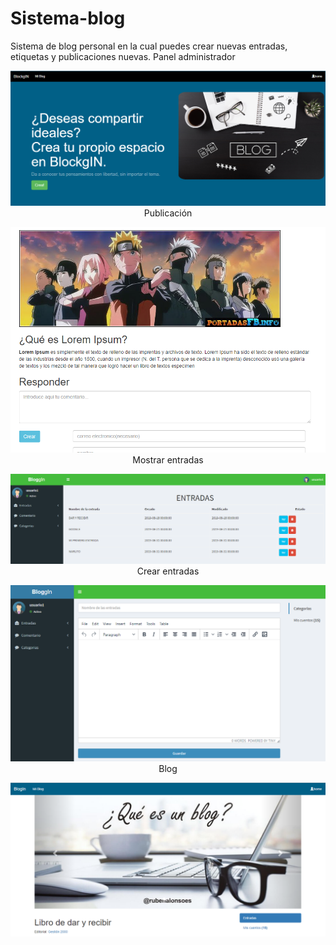 # Sistema-blog
Sistema de blog personal en la cual puedes crear nuevas entradas, etiquetas y publicaciones nuevas.
Panel administrador
<p align="center"> <img src="https://github.com/joseguamanp/Sistema-blog/blob/master/public/imagen/capturas/principal.PNG"/> 
Publicación
<p align="center"> <img src="https://github.com/joseguamanp/Sistema-blog/blob/master/public/imagen/capturas/publicacion.PNG"/>   
Mostrar entradas
<p align="center"> <img src="https://github.com/joseguamanp/Sistema-blog/blob/master/public/imagen/capturas/entradas.PNG"/> 
Crear entradas
<p align="center"> <img src="https://github.com/joseguamanp/Sistema-blog/blob/master/public/imagen/capturas/crear-entradas.PNG"/> 
Blog
<p align="center"> <img src="https://github.com/joseguamanp/Sistema-blog/blob/master/public/imagen/capturas/blog1.PNG"/> 
    

